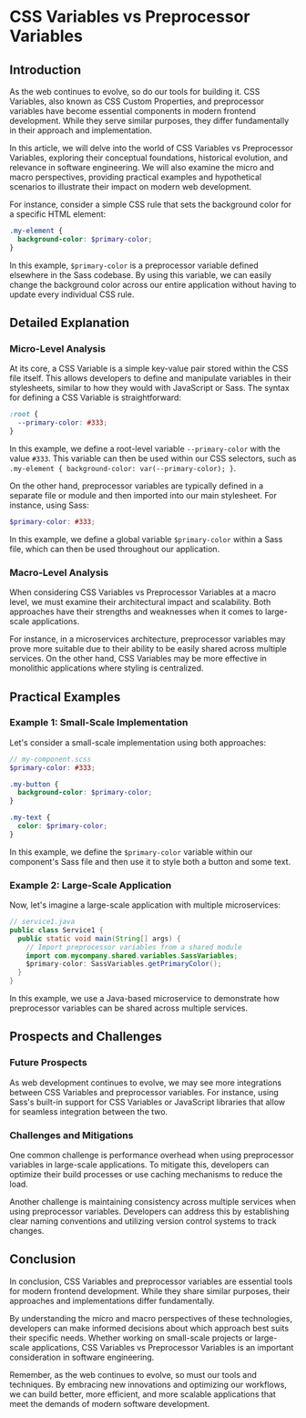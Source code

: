 # CSS Variables vs Preprocessor Variables
## Introduction
As the web continues to evolve, so do our tools for building it. CSS Variables, also known as CSS Custom Properties, and preprocessor variables have become essential components in modern frontend development. While they serve similar purposes, they differ fundamentally in their approach and implementation.

In this article, we will delve into the world of CSS Variables vs Preprocessor Variables, exploring their conceptual foundations, historical evolution, and relevance in software engineering. We will also examine the micro and macro perspectives, providing practical examples and hypothetical scenarios to illustrate their impact on modern web development.

For instance, consider a simple CSS rule that sets the background color for a specific HTML element:
```scss
.my-element {
  background-color: $primary-color;
}
```
In this example, `$primary-color` is a preprocessor variable defined elsewhere in the Sass codebase. By using this variable, we can easily change the background color across our entire application without having to update every individual CSS rule.

## Detailed Explanation

### Micro-Level Analysis
At its core, a CSS Variable is a simple key-value pair stored within the CSS file itself. This allows developers to define and manipulate variables in their stylesheets, similar to how they would with JavaScript or Sass. The syntax for defining a CSS Variable is straightforward:
```css
:root {
  --primary-color: #333;
}
```
In this example, we define a root-level variable `--primary-color` with the value `#333`. This variable can then be used within our CSS selectors, such as `.my-element { background-color: var(--primary-color); }`.

On the other hand, preprocessor variables are typically defined in a separate file or module and then imported into our main stylesheet. For instance, using Sass:
```scss
$primary-color: #333;
```
In this example, we define a global variable `$primary-color` within a Sass file, which can then be used throughout our application.

### Macro-Level Analysis
When considering CSS Variables vs Preprocessor Variables at a macro level, we must examine their architectural impact and scalability. Both approaches have their strengths and weaknesses when it comes to large-scale applications.

For instance, in a microservices architecture, preprocessor variables may prove more suitable due to their ability to be easily shared across multiple services. On the other hand, CSS Variables may be more effective in monolithic applications where styling is centralized.

## Practical Examples

### Example 1: Small-Scale Implementation
Let's consider a small-scale implementation using both approaches:
```scss
// my-component.scss
$primary-color: #333;

.my-button {
  background-color: $primary-color;
}

.my-text {
  color: $primary-color;
}
```
In this example, we define the `$primary-color` variable within our component's Sass file and then use it to style both a button and some text.

### Example 2: Large-Scale Application
Now, let's imagine a large-scale application with multiple microservices:
```java
// service1.java
public class Service1 {
  public static void main(String[] args) {
    // Import preprocessor variables from a shared module
    import com.mycompany.shared.variables.SassVariables;
    $primary-color: SassVariables.getPrimaryColor();
  }
}
```
In this example, we use a Java-based microservice to demonstrate how preprocessor variables can be shared across multiple services.

## Prospects and Challenges

### Future Prospects
As web development continues to evolve, we may see more integrations between CSS Variables and preprocessor variables. For instance, using Sass's built-in support for CSS Variables or JavaScript libraries that allow for seamless integration between the two.

### Challenges and Mitigations
One common challenge is performance overhead when using preprocessor variables in large-scale applications. To mitigate this, developers can optimize their build processes or use caching mechanisms to reduce the load.

Another challenge is maintaining consistency across multiple services when using preprocessor variables. Developers can address this by establishing clear naming conventions and utilizing version control systems to track changes.

## Conclusion
In conclusion, CSS Variables and preprocessor variables are essential tools for modern frontend development. While they share similar purposes, their approaches and implementations differ fundamentally.

By understanding the micro and macro perspectives of these technologies, developers can make informed decisions about which approach best suits their specific needs. Whether working on small-scale projects or large-scale applications, CSS Variables vs Preprocessor Variables is an important consideration in software engineering.

Remember, as the web continues to evolve, so must our tools and techniques. By embracing new innovations and optimizing our workflows, we can build better, more efficient, and more scalable applications that meet the demands of modern software development.
